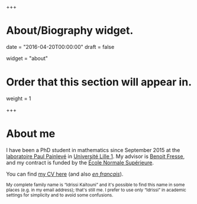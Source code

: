 +++
# About/Biography widget.

date = "2016-04-20T00:00:00"
draft = false

widget = "about"

# Order that this section will appear in.
weight = 1
 
+++

# About me

I have been a PhD student in mathematics since September 2015 at the [laboratoire Paul Painlevé](https://math.univ-lille1.fr/) in [Université Lille 1](http://www.univ-lille1.fr/). My advisor is [Benoit Fresse](https://math.univ-lille1.fr/~fresse/), and my contract is funded by the [École Normale Supérieure](http://www.ens.fr).

You can find [my CV here](/files/cv_idrissi_en.pdf) (and also [*en français*](/files/cv_idrissi_fr.pdf)).

<small>My complete family name is “Idrissi Kaïtouni” and it's possible to find this name in some places (e.g. in my email address); that's still me. I prefer to use only “Idrissi” in academic settings for simplicity and to avoid some confusions.</small>
